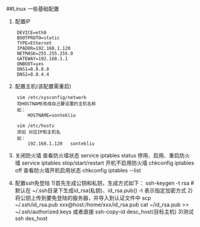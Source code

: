 ##Linux 一些基础配置

1.	配置IP
```
	DEVICE=eth0
	BOOTPROTO=static
	TYPE=Ethernet
	IPADDR=192.168.1.120
	NETMASK=255.255.255.0
	GATEWAY=192.168.1.1
	ONBOOT=yes
	DNS1=8.8.8.8
	DNS2=8.8.4.4
```
2.	配置主机(该配置需重启)
```
	vim /etc/sysconfig/network
	将HOSTNAME改成自己要设置的主机名称
	如：
		HOSTNAME=sontekliu

	vim /etc/hosts
	添加 对应IP和主机名
	如：
		192.168.1.120	sontekliu
```
3.	关闭防火墙
	查看防火墙状态
	service iptables status
	停用、启用、重启防火墙
	service iptables stop/start/restart
	开机不启用防火墙
	chkconfig iptables off
	查看防火墙开机启用状态
	chkconfig iptables --list

4.	配置ssh免登陆
	1)首先生成公钥和私钥，生成方式如下：
	ssh-keygen -t rsa	# 默认在 ~/.ssh目录下生成id_rsa(私钥)、id_rsa.pub()
	-t 表示指定加密方式
	2)将公钥上传到要免登陆的服务器，并导入到认证文件中
	scp ~/.ssh/id_rsa.pub xxx@host:/home/xxx/id_rsa.pub
	cat ~/id_rsa.pub >> ~/.ssh/authorized.keys
	或者直接
	ssh-copy-id desc_host(目标主机)
	3)测试
	ssh des_host
